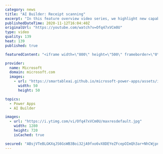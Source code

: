 ```yaml
---
category: news
title: "AI Builder: Receipt scanning"
excerpt: "In this feature overview video series, we highlight new capabilities included in the latest update to AI Builder.  Receipt scanning is a new AI Builder feature that processes receipts to identify and extract information. The AI model identifies receipt data, merchant information, total price, and taxes"
publishedDateTime: 2020-11-12T16:04:40Z
originalUrl: "https://youtube.com/watch?v=Ofq47xVCm0U"
type: video
quality: 139
heat: 139
published: true

featuredContent: "<iframe width=\"800\" height=\"500\" frameborder=\"0\" src=\"https://www.youtube.com/embed/Ofq47xVCm0U\" allow=\"accelerometer; autoplay; encrypted-media; gyroscope; picture-in-picture\" allowfullscreen></iframe>"

provider:
  name: Microsoft
  domain: microsoft.com
  images:
    - url: "https://smartableai.github.io/microsoft-power-apps/assets/images/organizations/microsoft.com-50x50.jpg"
      width: 50
      height: 50

topics:
  - Power Apps
  - AI Builder

images:
  - url: "https://i.ytimg.com/vi/Ofq47xVCm0U/maxresdefault.jpg"
    width: 1280
    height: 720
    isCached: true

secured: "ABsjVTeBLGKXqJS6GsWB3Boi32jA9fxo6vX8DEYeZFcepOImQh3ar+NhCWjpnszDwn0bQFB+qbhag9zyWWIUrSu9bV6vxS3e0ZuALfiAMlFDorjCZPF5apLRWDb24aLaNaUHk0QjJPjALmteVy57UIGYibPnGaLfNbtNcYgm4ojyNAxX1LtlhHyUFdQqkkRlDZX9xEcy77VFq8a4IzUiBL8psC2eM67SaAzDn/VXDrYqKwV+I+UjAGJ8w9yiR4+7PX9PYM7e6m+U4CrP2afpqXi+jKjDywOoRrudI5KNnL5drO81xuVlnQwWwdiJmetn+Hm7RL+4KYxv/gq1zsPaQTNm+CbbEojG1M6A+M2ykdzKo5GMW8kDDxWNlsrPAKbPq6hKm5IZYvjlAK5li685DmtX8cYXiJHg6SyMLUdUF0M=;ouSCqHKyIkBFLtsQ3rD96Q=="
---
```



